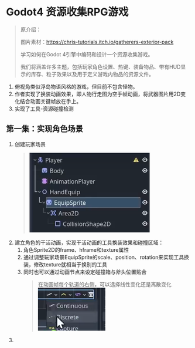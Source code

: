 # Godot4 资源收集RPG游戏

> 原介绍：
>
> 图片素材：https://chris-tutorials.itch.io/gatherers-exterior-pack
>
> 学习如何在Godot 4引擎中编码和设计一个资源收集游戏。
>
> 我们将涵盖许多主题，包括玩家角色设置、热键、装备物品、带有HUD显示的库存、粒子效果以及用于定义游戏内物品的资源文件。

1. 俯视角类似浮岛物语风格的游戏，但目前不包含怪物。
2. 作者实现了换装动画效果，即人物行走图为空手帧动画，将武器图片用2D变化结合动画关键帧放在手上。
3. 实现了工具-资源碰撞检测

## 第一集：实现角色场景

1. 创建玩家场景
   > ![image.png](assets/image.png)
   >
2. 建立角色的干活动画，实现干活动画的工具换装效果和碰撞区域：
   1. 角色Sprite2D的frame、hframe和texture属性
   2. 通过调整玩家场景EquipSprite的scale、position、rotation来实现工具换装，修改texture就相当于换别的工具
   3. 同时也可以通过动画节点来设定碰撞箱与斧头位置贴合
      > 在动画帧每个轨道的右侧，可以选择线性变化还是离散变化
      > ![image.png](assets/image2.png)
      >
3.
